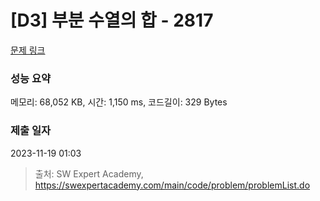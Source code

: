 # [D3] 부분 수열의 합 - 2817 

[문제 링크](https://swexpertacademy.com/main/code/problem/problemDetail.do?contestProbId=AV7IzvG6EksDFAXB) 

### 성능 요약

메모리: 68,052 KB, 시간: 1,150 ms, 코드길이: 329 Bytes

### 제출 일자

2023-11-19 01:03



> 출처: SW Expert Academy, https://swexpertacademy.com/main/code/problem/problemList.do